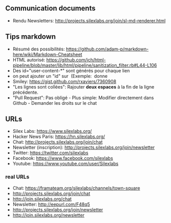## Communication documents

- Rendu Newsletters: http://projects.silexlabs.org/join/sl-md-renderer.html

## Tips markdown

 - Résumé des possibilités: https://github.com/adam-p/markdown-here/wiki/Markdown-Cheatsheet
 - HTML autorisé: https://github.com/jch/html-pipeline/blob/master/lib/html/pipeline/sanitization_filter.rb#L44-L106
 - Des id="user-content-*" sont générés pour chaque lien
  - on peut ajouter un "id" sur <img> (Exemple: <img id="logo"> donne <img id="user-content-logo">
 - Smiley: https://gist.github.com/rxaviers/7360908
 - "Les lignes sont collées": Rajouter **deux espaces** à la fin de la ligne précédente.
 - "Pull Request": Pas obligé - Plus simple: Modifier directement dans Github - Demander les droits sur le chat

## URLs

- Silex Labs: https://www.silexlabs.org/
- Hacker News Paris: https://hn.silexlabs.org/
- Chat: http://projects.silexlabs.org/join/chat
- Newsletter (inscription): http://projects.silexlabs.org/join/newsletter
- Twitter: https://twitter.com/silexlabs
- Facebook: https://www.facebook.com/silexlabs
- Youtube: https://www.youtube.com/user/Silexlabs

### real URLs

- Chat: https://framateam.org/silexlabs/channels/town-square
 - http://projects.silexlabs.org/join/chat
 - http://join.silexlabs.org/chat
- Newsletter: http://eepurl.com/F48q5
 - http://projects.silexlabs.org/join/newsletter
 - http://join.silexlabs.org/newsletter
